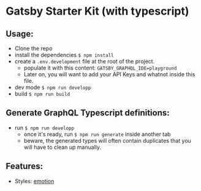 # Gatsby Starter Kit (with typescript)

## Usage:

- Clone the repo
- install the dependencies `$ npm install`
- create a `.env.development` file at the root of the project.
  - populate it with this content: `GATSBY_GRAPHQL_IDE=playground`
  - Later on, you will want to add your API Keys and whatnot inside this file.
- dev mode `$ npm run developp`
- build `$ npm run build`

## Generate GraphQL Typescript definitions:

- run `$ npm run developp`
  - once it's ready, run `$ npm run generate` inside another tab
  - beware, the generated types will often contain duplicates that you will have to clean up manually.

## Features:

- Styles: [emotion](https://emotion.sh/docs/introduction)
